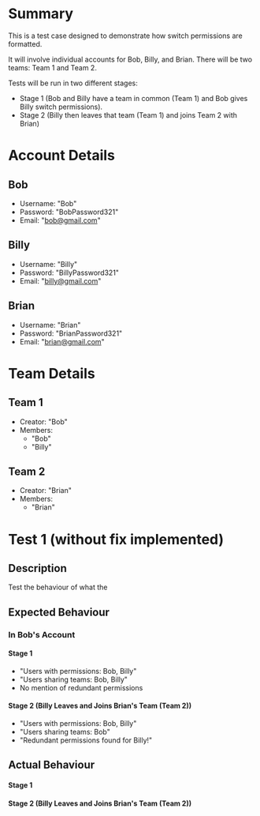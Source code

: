 # Summary

This is a test case designed to demonstrate how switch permissions are formatted.

It will involve individual accounts for Bob, Billy, and Brian. There will be two teams: Team 1 and Team 2.

Tests will be run in two different stages:

- Stage 1 (Bob and Billy have a team in common (Team 1) and Bob gives Billy switch permissions).
- Stage 2 (Billy then leaves that team (Team 1) and joins Team 2 with Brian)

#  Account Details

## Bob

- Username: "Bob"
- Password: "BobPassword321"
- Email: "bob@gmail.com"

## Billy

- Username: "Billy"
- Password: "BillyPassword321"
- Email: "billy@gmail.com"

## Brian

- Username: "Brian"
- Password: "BrianPassword321"
- Email: "brian@gmail.com"

# Team Details

## Team 1

- Creator: "Bob"
- Members:
    - "Bob"
    - "Billy"

## Team 2

- Creator: "Brian"
- Members:
    - "Brian"

# Test 1 (without fix implemented)

## Description

Test the behaviour of what the 

## Expected Behaviour

### In Bob's Account

#### Stage 1

- "Users with permissions: Bob, Billy"
- "Users sharing teams: Bob, Billy"
- No mention of redundant permissions

#### Stage 2 (Billy Leaves and Joins Brian's Team (Team 2))

- "Users with permissions: Bob, Billy"
- "Users sharing teams: Bob"
- "Redundant permissions found for Billy!"

## Actual Behaviour

#### Stage 1

#### Stage 2 (Billy Leaves and Joins Brian's Team (Team 2))